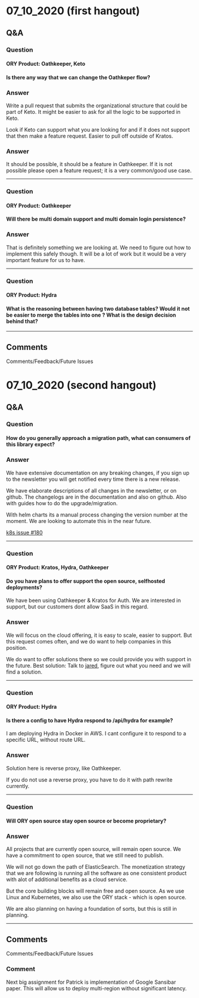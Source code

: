 # 07_10_2020 (first hangout)

## Q&A

### Question 

#### ORY Product: Oathkeeper, Keto

#### Is there any way that we can change the Oathkeper flow?

### Answer 

Write a pull request that submits the organizational structure that could be part of Keto. It might be easier to ask for all the logic to be supported in Keto. 

Look if Keto can support what you are looking for and if it does not support that then make a feature request. Easier to pull off outside of Kratos.

### Answer

It should be possible, it should be a feature in Oathkeeper. If it is not possible please open a feature request; it is a very common/good use case. 

----

### Question

#### ORY Product: Oathkeeper

#### Will there be multi domain support and multi domain login persistence?

### Answer

That is definitely something we are looking at. We need to figure out how to implement this safely though. It will be a lot of work but it would be a very important feature for us to have. 

----

### Question

#### ORY Product: Hydra

#### What is the reasoning between having two database tables? Would it not be easier to merge the tables into one ? What is the design decision behind that?

----

## Comments
Comments/Feedback/Future Issues


# 07_10_2020 (second hangout)

## Q&A

### Question

#### How do you generally approach a migration path, what can consumers of this library expect?

### Answer

We have extensive documentation on any breaking changes, if you sign up to the newsletter you will get notified every time there is a new release. 

We have elaborate descriptions of all changes in the newsletter, or on github. The changelogs are in the documentation and also on github. Also with guides how to do the upgrade/migration. 

With helm charts its a manual process changing the version number at the moment. We are looking to automate this in the near future. 

[k8s issue #180](https://github.com/ory/k8s/issues/180)

----

### Question

#### ORY Product: Kratos, Hydra, Oathkeeper

#### Do you have plans to offer support the open source, selfhosted deployments?

We have been using Oathkeeper & Kratos for Auth. 
We are interested in support, but our customers dont allow SaaS in this regard.

### Answer

We will focus on the cloud offering, it is easy to scale, easier to support.
But this request comes often, and we do want to help companies in this position.

We do want to offer solutions there so we could provide you with support in the future. 
Best solution: Talk to [jared](jared@ory.sh), figure out what you need and we will find a solution.

----

### Question

#### ORY Product: Hydra

#### Is there a config to have Hydra respond to /api/hydra for example?

I am deploying Hydra in Docker in AWS.
I cant configure it to respond to a specific URL, without route URL.

### Answer

Solution here is reverse proxy, like Oathkeeper.

If you do not use a reverse proxy, you have to do it with path rewrite currently.

----

### Question

#### Will ORY open source stay open source or become proprietary?

### Answer

All projects that are currently open source, will remain open source. 
We have a commitment to open source, that we still need to publish. 

We will not go down the path of ElasticSearch. The monetization strategy that we are following is running all the software as one consistent product with alot of additional benefits as a cloud service. 

But the core building blocks will remain free and open source. As we use Linux and Kubernetes, we also use the ORY stack - which is open source. 

We are also planning on having a foundation of sorts, but this is still in planning.

----

## Comments
Comments/Feedback/Future Issues

### Comment

Next big assignment for Patrick is implementation of Google Sansibar paper. This will allow us to deploy multi-region without significant latency. 

